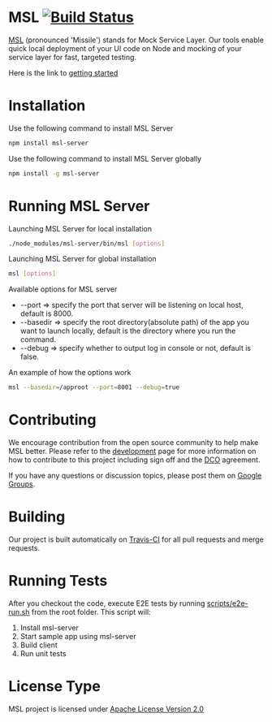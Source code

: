 MSL [![Build Status](https://secure.travis-ci.org/FINRAOS/MSL.png?branch=master)](http://travis-ci.org/FINRAOS/MSL)
===
[MSL](http://finraos.github.io/MSL/) (pronounced 'Missile') stands for Mock Service Layer. Our tools enable quick local deployment of your UI code on Node and mocking of your service layer for fast, targeted testing.

Here is the link to [getting started](http://finraos.github.io/MSL/gettingstarted.html)

Installation
=============
Use the following command to install MSL Server
```bash
npm install msl-server
```

Use the following command to install MSL Server globally
```bash
npm install -g msl-server
```

Running MSL Server
===================
Launching MSL Server for local installation
```bash
./node_modules/msl-server/bin/msl [options]
```

Launching MSL Server for global installation
```bash
msl [options]
```

Available options for MSL server

* --port => specify the port that server will be listening on local host, default is 8000. 
* --basedir => specify the root directory(absolute path) of the app you want to launch locally, default is the directory where you run the command. 
* --debug => specify whether to output log in console or not, default is false. 

An example of how the options work
```bash
msl --basedir=/approot --port=8001 --debug=true
```

Contributing
=============
We encourage contribution from the open source community to help make MSL better. Please refer to the [development](http://finraos.github.io/MSL/contribute.html) page for more information on how to contribute to this project including sign off and the [DCO](https://github.com/FINRAOS/MSL/blob/master/DCO) agreement.

If you have any questions or discussion topics, please post them on [Google Groups](https://groups.google.com/forum/#!forum/msl_os).

Building
=========
Our project is built automatically on [Travis-CI](https://travis-ci.org/FINRAOS/MSL) for all pull requests and merge requests.

Running Tests
==============
After you checkout the code, execute E2E tests by running [scripts/e2e-run.sh](https://github.com/FINRAOS/MSL/blob/master/scripts/e2e-run.sh) from the root folder.  This script will:

1. Install msl-server
2. Start sample app using msl-server
3. Build client
4. Run unit tests

License Type
=============
MSL project is licensed under [Apache License Version 2.0](http://www.apache.org/licenses/LICENSE-2.0)


